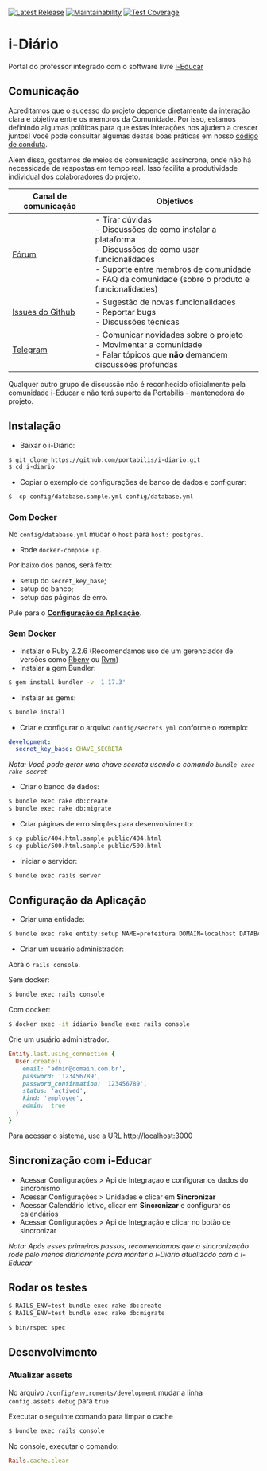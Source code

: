 [![Latest Release](https://img.shields.io/github/release/portabilis/i-diario.svg?label=latest%20release)](https://github.com/portabilis/i-diario/releases)
[![Maintainability](https://api.codeclimate.com/v1/badges/92cee0c65548b4b4653b/maintainability)](https://codeclimate.com/github/portabilis/i-diario/maintainability)
[![Test Coverage](https://api.codeclimate.com/v1/badges/92cee0c65548b4b4653b/test_coverage)](https://codeclimate.com/github/portabilis/i-diario/test_coverage)

# i-Diário

Portal do professor integrado com o software livre [i-Educar](https://github.com/portabilis/i-educar)

## Comunicação

Acreditamos que o sucesso do projeto depende diretamente da interação clara e
objetiva entre os membros da Comunidade. Por isso, estamos definindo algumas
políticas para que estas interações nos ajudem a crescer juntos! Você pode
consultar algumas destas boas práticas em nosso [código de
conduta](https://github.com/portabilis/i-diario/blob/master/CODE_OF_CONDUCT.md).

Além disso, gostamos de meios de comunicação assíncrona, onde não há necessidade de
respostas em tempo real. Isso facilita a produtividade individual dos
colaboradores do projeto.

| Canal de comunicação | Objetivos |
|----------------------|-----------|
| [Fórum](https://forum.ieducar.org) | - Tirar dúvidas <br>- Discussões de como instalar a plataforma<br> - Discussões de como usar funcionalidades<br> - Suporte entre membros de comunidade<br> - FAQ da comunidade (sobre o produto e funcionalidades) |
| [Issues do Github](https://github.com/portabilis/i-diario/issues/new/choose) | - Sugestão de novas funcionalidades<br> - Reportar bugs<br> - Discussões técnicas |
| [Telegram](https://t.me/ieducar ) | - Comunicar novidades sobre o projeto<br> - Movimentar a comunidade<br>  - Falar tópicos que **não** demandem discussões profundas |

Qualquer outro grupo de discussão não é reconhecido oficialmente pela
comunidade i-Educar e não terá suporte da Portabilis - mantenedora do projeto.

## Instalação

- Baixar o i-Diário:

```bash
$ git clone https://github.com/portabilis/i-diario.git
$ cd i-diario
```

- Copiar o exemplo de configurações de banco de dados e configurar:

```bash
$  cp config/database.sample.yml config/database.yml
```

### Com Docker

No `config/database.yml` mudar o `host` para `host: postgres`.

- Rode `docker-compose up`.

Por baixo dos panos, será feito:
- setup do `secret_key_base`;
- setup do banco;
- setup das páginas de erro.

Pule para o [**Configuração da Aplicação**](#Configuração-da-Aplicação).

### Sem Docker

- Instalar o Ruby 2.2.6 (Recomendamos uso de um gerenciador de versões como [Rbenv](https://github.com/rbenv/rbenv) ou [Rvm](https://rvm.io/))
- Instalar a gem Bundler:

```bash
$ gem install bundler -v '1.17.3'
```

- Instalar as gems:

```bash
$ bundle install
```

- Criar e configurar o arquivo `config/secrets.yml` conforme o exemplo:

```yaml
development:
  secret_key_base: CHAVE_SECRETA
```

_Nota: Você pode gerar uma chave secreta usando o comando `bundle exec rake secret`_


- Criar o banco de dados:

```bash
$ bundle exec rake db:create
$ bundle exec rake db:migrate
```

- Criar páginas de erro simples para desenvolvimento:

```bash
$ cp public/404.html.sample public/404.html
$ cp public/500.html.sample public/500.html
```

- Iniciar o servidor:

```bash
$ bundle exec rails server
```

## Configuração da Aplicação

- Criar uma entidade:

```bash
$ bundle exec rake entity:setup NAME=prefeitura DOMAIN=localhost DATABASE=prefeitura_diario
```

- Criar um usuário administrador:

Abra o `rails console`.

Sem docker:

```bash
$ bundle exec rails console
```

Com docker:

```bash
$ docker exec -it idiario bundle exec rails console
```

Crie um usuário administrador.

```ruby
Entity.last.using_connection {
  User.create!(
    email: 'admin@domain.com.br',
    password: '123456789',
    password_confirmation: '123456789',
    status: 'actived',
    kind: 'employee',
    admin:  true
  )
}
```

Para acessar o sistema, use a URL http://localhost:3000

## Sincronização com i-Educar

- Acessar Configurações > Api de Integraçao e configurar os dados do sincronismo
- Acessar Configurações > Unidades e clicar em **Sincronizar**
- Acessar Calendário letivo, clicar em **Sincronizar** e configurar os calendários
- Acessar Configurações > Api de Integração e clicar no botão de sincronizar

_Nota: Após esses primeiros passos, recomendamos que a sincronização rode pelo menos diariamente para manter o i-Diário atualizado com o i-Educar_

## Rodar os testes

```bash
$ RAILS_ENV=test bundle exec rake db:create
$ RAILS_ENV=test bundle exec rake db:migrate
```

```bash
$ bin/rspec spec
```

## Desenvolvimento

### Atualizar assets

No arquivo ```/config/enviroments/development``` mudar a linha ```config.assets.debug``` para ```true```

Executar o seguinte comando para limpar o cache

```bash
$ bundle exec rails console
```

No console, executar o comando:

```ruby
Rails.cache.clear
```
